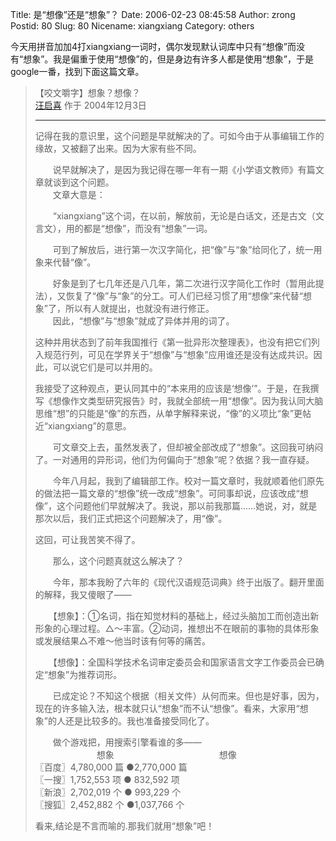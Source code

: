 Title: 是“想像”还是“想象”？
Date: 2006-02-23 08:45:58
Author: zrong
Postid: 80
Slug: 80
Nicename: xiangxiang
Category: others

今天用拼音加加4打xiangxiang一词时，偶尔发现默认词库中只有“想像”而没有“想象”。我是偏重于使用“想像”的，但是身边有许多人都是使用“想象”，于是google一番，找到下面这篇文章。

<!--more-->

> 【咬文嚼字】想象？想像？  
>  [汪启喜](http://www.ywtd.com.cn/mypage/mypage1.asp?pid=6171) 作于
> 2004年12月3日
>
> --------------------------------------------------------------------------------
>
> 记得在我的意识里，这个问题是早就解决的了。可如今由于从事编辑工作的缘故，又被翻了出来。因为大家有些不同。  
>
> 　　说早就解决了，是因为我记得在哪一年有一期《小学语文教师》有篇文章就谈到这个问题。  
>  　　文章大意是：  
>
> 　　“xiangxiang”这个词，在以前，解放前，无论是白话文，还是古文（文言文），用的都是“想像”，而没有“想象”一词。  
>
> 　　可到了解放后，进行第一次汉字简化，把“像”与“象”给同化了，统一用象来代替“像”。  
>
> 　　好象是到了七几年还是八几年，第二次进行汉字简化工作时（暂用此提法），又恢复了“像”与“象”的分工。可人们已经习惯了用“想像”来代替“想象”了，所以有人就提出，也就没有进行修正。  
>  　　因此，“想像”与“想象”就成了异体并用的词了。
>
> 这种并用状态到了前年我国推行《第一批异形次整理表》，也没有把它们列入规范行列，可见在学界关于“想像”与“想象”应用谁还是没有达成共识。因此，可以说它们是可以并用的。
>
> 我接受了这种观点，更认同其中的“本来用的应该是‘想像’”。于是，在我撰写《想像作文类型研究报告》时，我就全部统一用“想像”。因为我认同大脑思维“想”的只能是“像”的东西，从单字解释来说，“像”的义项比“象”更帖近“xiangxiang”的意思。
>
> 　　可文章交上去，虽然发表了，但却被全部改成了“想象”。这回我可纳闷了。一对通用的异形词，他们为何偏向于“想象”呢？依据？我一直存疑。
>
> 　　今年八月起，我到了编辑部工作。校对一篇文章时，我就顺着他们原先的做法把一篇文章的“想像”统一改成“想象”。可同事却说，应该改成“想像”，这个问题他们早就解决了。我说，那以前我那篇……她说，对，就是那次以后，我们正式把这个问题解决了，用“像”。
>
> 这回，可让我苦笑不得了。
>
> 　　那么，这个问题真就这么解决了？  
>
> 　　今年，那本我盼了六年的《现代汉语规范词典》终于出版了。翻开里面的解释，我又傻眼了——  
>
> 　　【想象】：①名词，指在知觉材料的基础上，经过头脑加工而创造出新形象的心理过程。△～丰富。②动词，推想出不在眼前的事物的具体形象或发展结果△不难～他当时该有何等的痛苦。  
>
> 　　【想像】：全国科学技术名词审定委员会和国家语言文字工作委员会已确定“想象”为推荐词形。
>
> 　　已成定论？不知这个根据（相关文件）从何而来。但也是好事，因为，现在的许多输入法，根本就只认“想象”而不认“想像”。看来，大家用“想象”的人还是比较多的。我也准备接受同化了。
>
> 　　做个游戏把，用搜索引擎看谁的多——  
>  　　　　　　　想象　　　　　　　　　　　　想像  
>  〖百度〗4,780,000 篇 ●2,770,000 篇  
>  〖一搜〗1,752,553 项 ● 832,592 项  
>  〖新浪〗2,702,019 个 ● 993,229 个  
>  〖搜狐〗2,452,882 个 ●1,037,766 个
>
> 看来,结论是不言而喻的.那我们就用“想象”吧！

